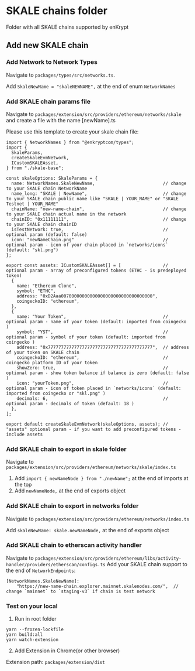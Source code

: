 # SKALE chains folder

Folder with all SKALE chains supported by enKrypt


## Add new SKALE chain
### Add Network to Network Types

Navigate to `packages/types/src/networks.ts`.

Add `SkaleNewName = "skaleNEWNAME",` at the end of enum `NetworkNames`


### Add SKALE chain params file

Navigate to `packages/extension/src/providers/ethereum/networks/skale` and create a file with the name [newName].ts

Please use this template to create your skale chain file:

```
import { NetworkNames } from "@enkryptcom/types";
import {
  SkaleParams,
  createSkaleEvmNetwork,
  ICustomSKALEAsset,
} from "./skale-base";

const skaleOptions: SkaleParams = {
  name: NetworkNames.SkaleNewName,                          // change to your SKALE chain NetworkName
  name_long: "SKALE | NewName",                             // change to your SKALE chain public name like "SKALE | YOUR_NAME" or "SKALE Testnet | YOUR_NAME"
  chainName: "new-name-chain",                              // change to your SKALE chain actual name in the network
  chainID: "0x11111111",                                    // change to your SKALE chain chainID
  isTestNetwork: true,                                      // optional param (default: false)
  icon: "newNameChain.png"                                  // optional param - icon of your chain placed in `networks/icons` (default: "skl.png")
};

export const assets: ICustomSKALEAsset[] = [                // optional param - array of preconfigured tokens (ETHC - is predeployed token)
  {
    name: "Ethereum Clone",
    symbol: "ETHC",
    address: "0xD2Aaa00700000000000000000000000000000000",
    coingeckoID: "ethereum",
  },
  {
    name: "Your Token",                                     // optional param - name of your token (default: imported from coingecko )
    symbol: "YST",                                          // optional param - symbol of your token (default: imported from coingecko ) 
    address: "0x7777777777777777777777777777777777777777",  // address of your token on SKALE chain
    coingeckoID: "ethereum",                                // coingecko platform ID of your token
    showZero: true,                                         // optional param - show token balance if balance is zero (default: false )
    icon: "yourToken.png",                                  // optional param - icon of token placed in `networks/icons` (default: imported from coingecko or "skl.png" )
    decimals: 6,                                            // optional param - decimals of token (default: 18 )
  },
];

export default createSkaleEvmNetwork(skaleOptions, assets); // "assets" optional param - if you want to add preconfigured tokens - include assets

```


### Add SKALE chain to export in skale folder

Navigate to `packages/extension/src/providers/ethereum/networks/skale/index.ts`

1. Add `import { newNameNode } from "./newName";` at the end of imports at the top
2. Add `newNameNode,` at the end of exports object


### Add SKALE chain to export in networks folder

Navigate to `packages/extension/src/providers/ethereum/networks/index.ts`

Add `skaleNewName: skale.newNameNode,` at the end of exports object


### Add SKALE chain to etherscan activity handler

Navigate to `packages/extension/src/providers/ethereum/libs/activity-handler/providers/etherscan/configs.ts`
Add your SKALE chain support to the end of `NetworkEndpoints`:
```
[NetworkNames.SkaleNewName]:
    "https://new-name-chain.explorer.mainnet.skalenodes.com/",  // change `mainnet` to `staging-v3` if chain is test network
```


### Test on your local

1. Run in root folder
```
yarn --frozen-lockfile
yarn build:all
yarn watch-extension
```
2. Add Extension in Chrome(or other browser)

Extension path: `packages/extension/dist`
